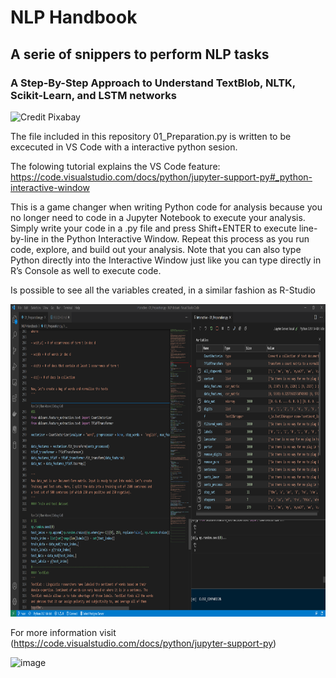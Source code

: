 # NLP Handbook
## A serie of snippers to perform NLP tasks
### A Step-By-Step Approach to Understand TextBlob, NLTK, Scikit-Learn, and LSTM networks

![Credit Pixabay](https://cdn.pixabay.com/photo/2016/04/30/13/12/sutterlin-1362879_1280.jpg)

The file included in this repository 01_Preparation.py is written to be excecuted in VS Code with a interactive python sesion.

The folowing tutorial explains the VS Code feature:
https://code.visualstudio.com/docs/python/jupyter-support-py#_python-interactive-window

This is a game changer when writing Python code for analysis because you no longer need to code in a Jupyter Notebook to execute your analysis. Simply write your code in a .py file and press Shift+ENTER to execute line-by-line in the Python Interactive Window. Repeat this process as you run code, explore, and build out your analysis. Note that you can also type Python directly into the Interactive Window just like you can type directly in R’s Console as well to execute code.

Is possible to see all the variables created, in a similar fashion as R-Studio

<p align="center">
  <img width="900" height="500" src="Capture.PNG">
</p>

For more information visit (https://code.visualstudio.com/docs/python/jupyter-support-py)

![image](https://code.visualstudio.com/assets/docs/python/jupyter/plot-viewer.gif)



